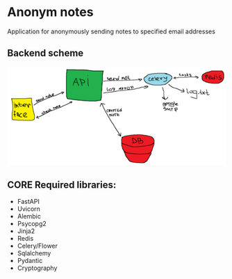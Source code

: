 # Anonym notes
Application for anonymously sending notes to specified email addresses

## Backend scheme 
![img](scheme.png)

## CORE Required libraries:
- FastAPI
- Uvicorn
- Alembic
- Psycopg2
- Jinja2
- Redis
- Celery/Flower
- Sqlalchemy
- Pydantic
- Cryptography
